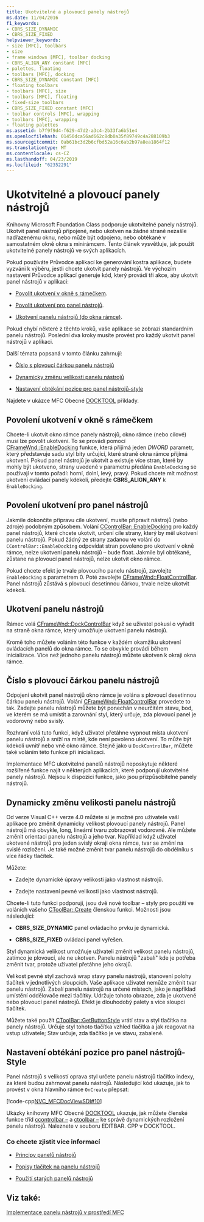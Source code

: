 ```yaml
---
title: Ukotvitelné a plovoucí panely nástrojů
ms.date: 11/04/2016
f1_keywords:
- CBRS_SIZE_DYNAMIC
- CBRS_SIZE_FIXED
helpviewer_keywords:
- size [MFC], toolbars
- size
- frame windows [MFC], toolbar docking
- CBRS_ALIGN_ANY constant [MFC]
- palettes, floating
- toolbars [MFC], docking
- CBRS_SIZE_DYNAMIC constant [MFC]
- floating toolbars
- toolbars [MFC], size
- toolbars [MFC], floating
- fixed-size toolbars
- CBRS_SIZE_FIXED constant [MFC]
- toolbar controls [MFC], wrapping
- toolbars [MFC], wrapping
- floating palettes
ms.assetid: b7f9f9d4-f629-47d2-a3c4-2b33fa6b51e4
ms.openlocfilehash: 01450dca56ad662c8db0a35f89749c4a288109b3
ms.sourcegitcommit: 0ab61bc3d2b6cfbd52a16c6ab2b97a8ea1864f12
ms.translationtype: MT
ms.contentlocale: cs-CZ
ms.lasthandoff: 04/23/2019
ms.locfileid: "62352291"
---
```

# <a name="docking-and-floating-toolbars"></a>Ukotvitelné a plovoucí panely nástrojů

Knihovny Microsoft Foundation Class podporuje ukotvitelné panely nástrojů. Ukotvit panel nástrojů připojené, nebo ukotven na žádné straně nezašle nadřazenému oknu, nebo může být odpojeno, nebo obtékané v samostatném okně okna s minirámcem. Tento článek vysvětluje, jak použít ukotvitelné panely nástrojů ve svých aplikacích.

Pokud používáte Průvodce aplikací ke generování kostra aplikace, budete vyzváni k výběru, jestli chcete ukotvit panely nástrojů. Ve výchozím nastavení Průvodce aplikací generuje kód, který provádí tři akce, aby ukotvit panel nástrojů v aplikaci:

- [Povolit ukotvení v okně s rámečkem](#_core_enabling_docking_in_a_frame_window).

- [Povolit ukotvení pro panel nástrojů](#_core_enabling_docking_for_a_toolbar).

- [Ukotvení panelu nástrojů (do okna rámce)](#_core_docking_the_toolbar).

Pokud chybí některé z těchto kroků, vaše aplikace se zobrazí standardním panelu nástrojů. Poslední dva kroky musíte provést pro každý ukotvit panel nástrojů v aplikaci.

Další témata popsaná v tomto článku zahrnují:

- [Číslo s plovoucí čárkou panelu nástrojů](#_core_floating_the_toolbar)

- [Dynamicky změnu velikosti panelu nástrojů](#_core_dynamically_resizing_the_toolbar)

- [Nastavení obtékání pozice pro panel nástrojů-style](#_core_setting_wrap_positions_for_a_fixed_style_toolbar)

Najdete v ukázce MFC Obecné [DOCKTOOL](../overview/visual-cpp-samples.md) příklady.

##  <a name="_core_enabling_docking_in_a_frame_window"></a> Povolení ukotvení v okně s rámečkem

Chcete-li ukotvit okno rámce panely nástrojů, okno rámce (nebo cílové) musí lze povolit ukotvení. To se provádí pomocí [CFrameWnd::EnableDocking](../mfc/reference/cframewnd-class.md#enabledocking) funkce, která přijímá jeden *DWORD* parametr, který představuje sadu styl bity určující, které straně okna rámce přijímá ukotvení. Pokud panel nástrojů je ukotvit a existuje více stran, které by mohly být ukotveno, strany uvedené v parametru předána `EnableDocking` se používají v tomto pořadí: horní, dolní, levý, pravý. Pokud chcete mít možnost ukotvení ovládací panely kdekoli, předejte **CBRS_ALIGN_ANY** k `EnableDocking`.

##  <a name="_core_enabling_docking_for_a_toolbar"></a> Povolení ukotvení pro panel nástrojů

Jakmile dokončíte přípravu cíle ukotvení, musíte připravit nástrojů (nebo zdroje) podobným způsobem. Volání [CControlBar::EnableDocking](../mfc/reference/ccontrolbar-class.md#enabledocking) pro každý panel nástrojů, které chcete ukotvit, určení cíle strany, který by měl ukotvení panelu nástrojů. Pokud žádný ze strany zadanou ve volání do `CControlBar::EnableDocking` odpovídat stran povoleno pro ukotvení v okně rámce, nelze ukotvení panelu nástrojů – bude float. Jakmile byl obtékané, zůstane na plovoucí panel nástrojů, nelze ukotvit okno rámce.

Pokud chcete efekt je trvale plovoucího panelu nástrojů, zavolejte `EnableDocking` s parametrem 0. Poté zavolejte [CFrameWnd::FloatControlBar](../mfc/reference/cframewnd-class.md#floatcontrolbar). Panel nástrojů zůstává s plovoucí desetinnou čárkou, trvale nelze ukotvit kdekoli.

##  <a name="_core_docking_the_toolbar"></a> Ukotvení panelu nástrojů

Rámec volá [CFrameWnd::DockControlBar](../mfc/reference/cframewnd-class.md#dockcontrolbar) když se uživatel pokusí o vyřadit na straně okna rámce, který umožňuje ukotvení panelu nástrojů.

Kromě toho můžete voláním této funkce v každém okamžiku ukotvení ovládacích panelů do okna rámce. To se obvykle provádí během inicializace. Více než jednoho panelu nástrojů můžete ukotven k okraji okna rámce.

##  <a name="_core_floating_the_toolbar"></a> Číslo s plovoucí čárkou panelu nástrojů

Odpojení ukotvit panel nástrojů okno rámce je volána s plovoucí desetinnou čárkou panelu nástrojů. Volání [CFrameWnd::FloatControlBar](../mfc/reference/cframewnd-class.md#floatcontrolbar) provedete to tak. Zadejte panelu nástrojů můžete být ponechán v neurčitém stavu, bod, ve kterém se má umístit a zarovnání styl, který určuje, zda plovoucí panel je vodorovný nebo svislý.

Rozhraní volá tuto funkci, když uživatel přetáhne vypnout místa ukotvení panelu nástrojů a sníží na místě, kde není povoleno ukotvení. To může být kdekoli uvnitř nebo vně okno rámce. Stejně jako u `DockControlBar`, můžete také voláním této funkce při inicializaci.

Implementace MFC ukotvitelné panelů nástrojů neposkytuje některé rozšířené funkce najít v některých aplikacích, které podporují ukotvitelné panely nástrojů. Nejsou k dispozici funkce, jako jsou přizpůsobitelné panely nástrojů.

##  <a name="_core_dynamically_resizing_the_toolbar"></a> Dynamicky změnu velikosti panelu nástrojů

Od verze Visual C++ verze 4.0 můžete si je možné pro uživatele vaší aplikace pro změnit dynamicky velikost plovoucí panely nástrojů. Panel nástrojů má obvykle, long, lineární tvaru zobrazovat vodorovně. Ale můžete změnit orientaci panelu nástrojů a jeho tvar. Například když uživatel ukotvené nástrojů pro jeden svislý okraji okna rámce, tvar se změní na svislé rozložení. Je také možné změnit tvar panelu nástrojů do obdélníku s více řádky tlačítek.

Můžete:

- Zadejte dynamické úpravy velikosti jako vlastnost nástrojů.

- Zadejte nastavení pevné velikosti jako vlastnost nástrojů.

Chcete-li tuto funkci podporují, jsou dvě nové toolbar – styly pro použití ve voláních vašeho [CToolBar::Create](../mfc/reference/ctoolbar-class.md#create) členskou funkci. Možnosti jsou následující:

- **CBRS_SIZE_DYNAMIC** panel ovládacího prvku je dynamická.

- **CBRS_SIZE_FIXED** ovládací panel vyřešen.

Styl dynamická velikost umožňuje uživateli změnit velikost panelu nástrojů, zatímco je plovoucí, ale ne ukotven. Panelu nástrojů "zabalí" kde je potřeba změnit tvar, protože uživatel přetáhne jeho okrajů.

Velikost pevné styl zachová wrap stavy panelu nástrojů, stanovení polohy tlačítek v jednotlivých sloupcích. Vaše aplikace uživatel nemůže změnit tvar panelu nástrojů. Zabalí panelu nástrojů na určené místech, jako je například umístění oddělovače mezi tlačítky. Udržuje tohoto obrazce, zda je ukotvené nebo plovoucí panel nástrojů. Efekt je dlouhodobý palety s více sloupci tlačítek.

Můžete také použít [CToolBar::GetButtonStyle](../mfc/reference/ctoolbar-class.md#getbuttonstyle) vrátí stav a styl tlačítka na panely nástrojů. Určuje styl tohoto tlačítka vzhled tlačítka a jak reagovat na vstup uživatele; Stav určuje, zda tlačítko je ve stavu, zabalené.

##  <a name="_core_setting_wrap_positions_for_a_fixed_style_toolbar"></a> Nastavení obtékání pozice pro panel nástrojů-Style

Panel nástrojů s velikostí oprava styl určete panelu nástrojů tlačítko indexy, za které budou zahrnovat panelu nástrojů. Následující kód ukazuje, jak to provést v okna hlavního rámce `OnCreate` přepsat:

[!code-cpp[NVC_MFCDocViewSDI#10](../mfc/codesnippet/cpp/docking-and-floating-toolbars_1.cpp)]

Ukázky knihovny MFC Obecné [DOCKTOOL](../overview/visual-cpp-samples.md) ukazuje, jak můžete členské funkce tříd [ccontrolbar –](../mfc/reference/ccontrolbar-class.md) a [ctoolbar –](../mfc/reference/ctoolbar-class.md) ke správě dynamických rozložení panelu nástrojů. Naleznete v souboru EDITBAR. CPP v DOCKTOOL.

### <a name="what-do-you-want-to-know-more-about"></a>Co chcete zjistit více informací

- [Principy panelů nástrojů](../mfc/toolbar-fundamentals.md)

- [Popisy tlačítek na panelu nástrojů](../mfc/toolbar-tool-tips.md)

- [Použití starých panelů nástrojů](../mfc/using-your-old-toolbars.md)

## <a name="see-also"></a>Viz také:

[Implementace panelu nástrojů v prostředí MFC](../mfc/mfc-toolbar-implementation.md)
